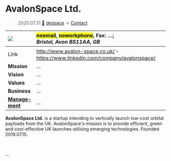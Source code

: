# AvalonSpace Ltd.
> 2020.07.31 [🚀](../index/index.md) [despace](index.md) → [Contact](contact.md)

|[![](f/con/a/avalonspace_logo1_thumb.jpg)](f/con/a/avalonspace_logo1.png)|<mark>noemail</mark>, <mark>noworkphone</mark>, Fax: …;<br> *Bristol, Avon BS11AA, GB*|
|:--|:--|
|Link|<http://www.avalon-space.co.uk/>・ <https://www.linkedin.com/company/avalonspace/>|
|**Mission**|…|
|**Vision**|…|
|**Values**|…|
|**Business**|…|
|**[Manage-<br>ment](mgmt.md)**|…|

**AvalonSpace Ltd.** is a startup intending to vertically launch low-cost orbital payloads from the UK. AvalonSpace's mission is to provide efficient, green and cost-effective UK launches utilising emerging technologies. Founded 2019.07.15.

<p style="page-break-after:always"> </p>

…

